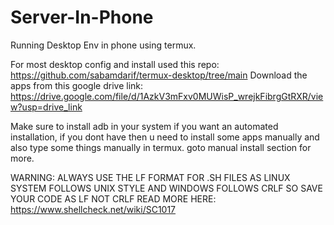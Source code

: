 # Server-In-Phone
Running Desktop Env in phone using termux. 

For most desktop config and install used this repo: https://github.com/sabamdarif/termux-desktop/tree/main
Download the apps from this google drive link: https://drive.google.com/file/d/1AzkV3mFxv0MUWisP_wrejkFibrgGtRXR/view?usp=drive_link

Make sure to install adb in your system if you want an automated installation, if you dont have then u need to install some apps manually and also type some things manually in termux.
goto manual install section for more.

WARNING: ALWAYS USE THE LF FORMAT FOR .SH FILES AS LINUX SYSTEM FOLLOWS UNIX STYLE AND WINDOWS FOLLOWS CRLF SO SAVE YOUR CODE AS LF NOT CRLF
READ MORE HERE: https://www.shellcheck.net/wiki/SC1017
